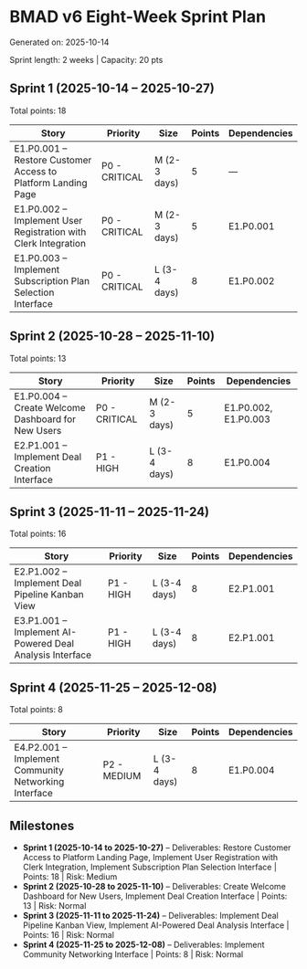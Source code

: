 # BMAD v6 Eight-Week Sprint Plan

Generated on: 2025-10-14

Sprint length: 2 weeks | Capacity: 20 pts

## Sprint 1 (2025-10-14 – 2025-10-27)

Total points: 18

| Story                                                          | Priority      | Size         | Points | Dependencies |
| -------------------------------------------------------------- | ------------- | ------------ | ------ | ------------ |
| E1.P0.001 – Restore Customer Access to Platform Landing Page   | P0 - CRITICAL | M (2-3 days) | 5      | —            |
| E1.P0.002 – Implement User Registration with Clerk Integration | P0 - CRITICAL | M (2-3 days) | 5      | E1.P0.001    |
| E1.P0.003 – Implement Subscription Plan Selection Interface    | P0 - CRITICAL | L (3-4 days) | 8      | E1.P0.002    |

## Sprint 2 (2025-10-28 – 2025-11-10)

Total points: 13

| Story                                              | Priority      | Size         | Points | Dependencies         |
| -------------------------------------------------- | ------------- | ------------ | ------ | -------------------- |
| E1.P0.004 – Create Welcome Dashboard for New Users | P0 - CRITICAL | M (2-3 days) | 5      | E1.P0.002, E1.P0.003 |
| E2.P1.001 – Implement Deal Creation Interface      | P1 - HIGH     | L (3-4 days) | 8      | E1.P0.004            |

## Sprint 3 (2025-11-11 – 2025-11-24)

Total points: 16

| Story                                                    | Priority  | Size         | Points | Dependencies |
| -------------------------------------------------------- | --------- | ------------ | ------ | ------------ |
| E2.P1.002 – Implement Deal Pipeline Kanban View          | P1 - HIGH | L (3-4 days) | 8      | E2.P1.001    |
| E3.P1.001 – Implement AI-Powered Deal Analysis Interface | P1 - HIGH | L (3-4 days) | 8      | E2.P1.001    |

## Sprint 4 (2025-11-25 – 2025-12-08)

Total points: 8

| Story                                                | Priority    | Size         | Points | Dependencies |
| ---------------------------------------------------- | ----------- | ------------ | ------ | ------------ |
| E4.P2.001 – Implement Community Networking Interface | P2 - MEDIUM | L (3-4 days) | 8      | E1.P0.004    |

## Milestones

- **Sprint 1 (2025-10-14 to 2025-10-27)** – Deliverables: Restore Customer Access to Platform Landing Page, Implement User Registration with Clerk Integration, Implement Subscription Plan Selection Interface | Points: 18 | Risk: Medium
- **Sprint 2 (2025-10-28 to 2025-11-10)** – Deliverables: Create Welcome Dashboard for New Users, Implement Deal Creation Interface | Points: 13 | Risk: Normal
- **Sprint 3 (2025-11-11 to 2025-11-24)** – Deliverables: Implement Deal Pipeline Kanban View, Implement AI-Powered Deal Analysis Interface | Points: 16 | Risk: Normal
- **Sprint 4 (2025-11-25 to 2025-12-08)** – Deliverables: Implement Community Networking Interface | Points: 8 | Risk: Normal
